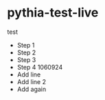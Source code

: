 # pythia-test-live
test
- Step 1
- Step 2
- Step 3
- Step 4 1060924
- Add line
- Add line 2
- Add again
